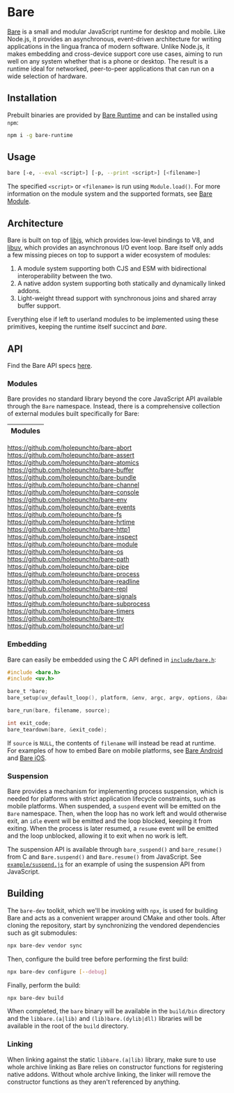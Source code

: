 # Bare

[Bare](https://github.com/holepunchto/bare) is a small and modular JavaScript runtime for desktop and mobile. Like Node.js, it provides an asynchronous, event-driven architecture for writing applications in the lingua franca of modern software. Unlike Node.js, it makes embedding and cross-device support core use cases, aiming to run well on any system whether that is a phone or desktop. The result is a runtime ideal for networked, peer-to-peer applications that can run on a wide selection of hardware.

## Installation

Prebuilt binaries are provided by [Bare Runtime](https://github.com/holepunchto/bare-runtime) and can be installed using `npm`:

```sh
npm i -g bare-runtime
```

## Usage

```sh
bare [-e, --eval <script>] [-p, --print <script>] [<filename>]
```

The specified `<script>` or `<filename>` is run using `Module.load()`. For more information on the module system and the supported formats, see [Bare Module](https://github.com/holepunchto/bare-module).

## Architecture

Bare is built on top of [libjs](https://github.com/holepunchto/libjs), which provides low-level bindings to V8, and [libuv](https://github.com/libuv/libuv), which provides an asynchronous I/O event loop. Bare itself only adds a few missing pieces on top to support a wider ecosystem of modules:

1. A module system supporting both CJS and ESM with bidirectional interoperability between the two.
2. A native addon system supporting both statically and dynamically linked addons.
3. Light-weight thread support with synchronous joins and shared array buffer support.

Everything else if left to userland modules to be implemented using these primitives, keeping the runtime itself succinct and _bare_.

## API
Find the Bare API specs [here](./api.md).

### Modules

Bare provides no standard library beyond the core JavaScript API available through the `Bare` namespace. Instead, there is a comprehensive collection of external modules built specifically for Bare:

Modules |
:--- |
<https://github.com/holepunchto/bare-abort>
<https://github.com/holepunchto/bare-assert>
<https://github.com/holepunchto/bare-atomics>
<https://github.com/holepunchto/bare-buffer>
<https://github.com/holepunchto/bare-bundle>
<https://github.com/holepunchto/bare-channel>
<https://github.com/holepunchto/bare-console>
<https://github.com/holepunchto/bare-env>
<https://github.com/holepunchto/bare-events>
<https://github.com/holepunchto/bare-fs>
<https://github.com/holepunchto/bare-hrtime>
<https://github.com/holepunchto/bare-http1>
<https://github.com/holepunchto/bare-inspect>
<https://github.com/holepunchto/bare-module>
<https://github.com/holepunchto/bare-os>
<https://github.com/holepunchto/bare-path>
<https://github.com/holepunchto/bare-pipe>
<https://github.com/holepunchto/bare-process>
<https://github.com/holepunchto/bare-readline>
<https://github.com/holepunchto/bare-repl>
<https://github.com/holepunchto/bare-signals>
<https://github.com/holepunchto/bare-subprocess>
<https://github.com/holepunchto/bare-timers>
<https://github.com/holepunchto/bare-tty>
<https://github.com/holepunchto/bare-url>

### Embedding

Bare can easily be embedded using the C API defined in [`include/bare.h`](https://github.com/holepunchto/bare/blob/main/include/bare.h):

```c
#include <bare.h>
#include <uv.h>

bare_t *bare;
bare_setup(uv_default_loop(), platform, &env, argc, argv, options, &bare);

bare_run(bare, filename, source);

int exit_code;
bare_teardown(bare, &exit_code);
```

If `source` is `NULL`, the contents of `filename` will instead be read at runtime. For examples of how to embed Bare on mobile platforms, see [Bare Android](https://github.com/holepunchto/bare-android) and [Bare iOS](https://github.com/holepunchto/bare-ios).

### Suspension

Bare provides a mechanism for implementing process suspension, which is needed for platforms with strict application lifecycle constraints, such as mobile platforms. When suspended, a `suspend` event will be emitted on the `Bare` namespace. Then, when the loop has no work left and would otherwise exit, an `idle` event will be emitted and the loop blocked, keeping it from exiting. When the process is later resumed, a `resume` event will be emitted and the loop unblocked, allowing it to exit when no work is left.

The suspension API is available through `bare_suspend()` and `bare_resume()` from C and `Bare.suspend()` and `Bare.resume()` from JavaScript. See [`example/suspend.js`](https://github.com/holepunchto/bare/blob/main/example/suspend.js) for an example of using the suspension API from JavaScript.

## Building

The `bare-dev` toolkit, which we'll be invoking with `npx`, is used for building Bare and acts as a convenient wrapper around CMake and other tools. After cloning the repository, start by synchronizing the vendored dependencies such as git submodules:

```sh
npx bare-dev vendor sync
```

Then, configure the build tree before performing the first build:

```sh
npx bare-dev configure [--debug]
```

Finally, perform the build:

```sh
npx bare-dev build
```

When completed, the `bare` binary will be available in the `build/bin` directory and the `libbare.(a|lib)` and `(lib)bare.(dylib|dll)` libraries will be available in the root of the `build` directory.

### Linking

When linking against the static `libbare.(a|lib)` library, make sure to use whole archive linking as Bare relies on constructor functions for registering native addons. Without whole archive linking, the linker will remove the constructor functions as they aren't referenced by anything.

